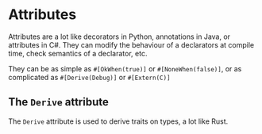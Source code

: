 # Attributes

Attributes are a lot like decorators in Python, annotations in Java, or
attributes in C#. They can modify the behaviour of a declarators at compile
time, check semantics of a declarator, etc.

They can be as simple as `#[OkWhen(true)]` or `#[NoneWhen(false)]`, or as
complicated as `#[Derive(Debug)]` or `#[Extern(C)]`

## The `Derive` attribute

The `Derive` attribute is used to derive traits on types, a lot like Rust.
